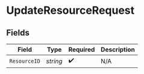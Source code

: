 # UpdateResourceRequest


## Fields

| Field              | Type               | Required           | Description        |
| ------------------ | ------------------ | ------------------ | ------------------ |
| `ResourceID`       | *string*           | :heavy_check_mark: | N/A                |